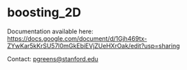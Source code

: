 # boosting_2D

Documentation available here: https://docs.google.com/document/d/1Gjh469tx-ZYwKar5kKrSU57l0mGkEbiEVjZUeHXrOak/edit?usp=sharing

Contact: pgreens@stanford.edu
